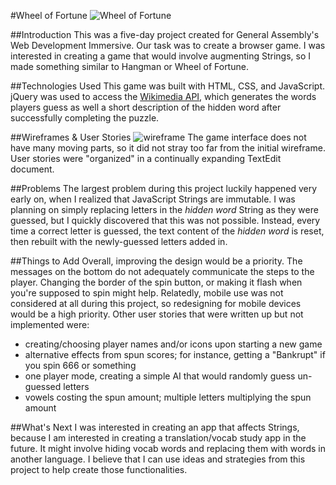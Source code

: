 #Wheel of Fortune
![Wheel of Fortune](http://www.slate.com/content/dam/slate/articles/arts/culturebox/2014/03/140326_CBOX_WheelofFortune.jpg.CROP.promo-mediumlarge.jpg "new baby buggy")

##Introduction
This was a five-day project created for General Assembly's Web Development Immersive. Our task was to create a browser game. I was interested in creating a game that would involve augmenting Strings, so I made something similar to Hangman or Wheel of Fortune. 

##Technologies Used
This game was built with HTML, CSS, and JavaScript. jQuery was used to access the [Wikimedia API](https://www.mediawiki.org/wiki/API:Main_page), which generates the words players guess as well a short description of the hidden word after successfully completing the puzzle.  

##Wireframes & User Stories
![wireframe](http://i.imgur.com/JNgCxRz.png?2)
The game interface does not have many moving parts, so it did not stray too far from the initial wireframe. User stories were "organized" in a continually expanding TextEdit document.

##Problems 
The largest problem during this project luckily happened very early on, when I realized that JavaScript Strings are immutable. I was planning on simply replacing letters in the *hidden word* String as they were guessed, but I quickly discovered that this was not possible. Instead, every time a correct letter is guessed, the text content of the *hidden word* is reset, then rebuilt with the newly-guessed letters added in.

##Things to Add
Overall, improving the design would be a priority. The messages on the bottom do not adequately communicate the steps to the player. Changing the border of the spin button, or making it flash when you're supposed to spin might help. 
Relatedly, mobile use was not considered at all during this project, so redesigning for mobile devices would be a high priority.
Other user stories that were written up but not implemented were:
  + creating/choosing player names and/or icons upon starting a new game  
  + alternative effects from spun scores; for instance, getting a "Bankrupt" if you spin 666 or something  
  + one player mode, creating a simple AI that would randomly guess un-guessed letters  
  + vowels costing the spun amount; multiple letters multiplying the spun amount
  
  ##What's Next
  I was interested in creating an app that affects Strings, because I am interested in creating a translation/vocab study app in the future. It might involve hiding vocab words and replacing them with words in another language. I believe that I can use ideas and strategies from this project to help create those functionalities.  
